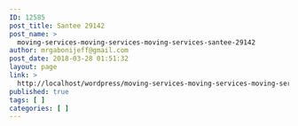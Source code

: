 ```yaml
---
ID: 12585
post_title: Santee 29142
post_name: >
  moving-services-moving-services-moving-services-santee-29142
author: mrgabonijeff@gmail.com
post_date: 2018-03-28 01:51:32
layout: page
link: >
  http://localhost/wordpress/moving-services-moving-services-moving-services-santee-29142/
published: true
tags: [ ]
categories: [ ]
---
```

